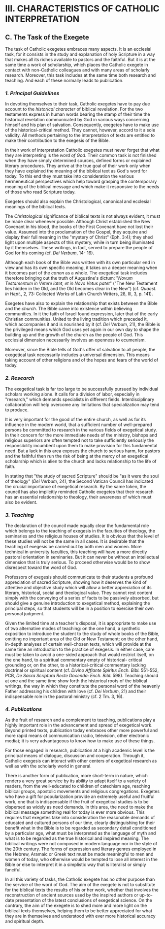 # III. CHARACTERISTICS OF CATHOLIC INTERPRETATION

## **C. The Task of the Exegete**

The task of Catholic exegetes embraces many aspects. It is an ecclesial task, for it consists in the study and explanation of holy Scripture in a way that makes all its riches available to pastors and the faithful. But it is at the same time a work of scholarship, which places the Catholic exegete in contact with non-Catholic colleagues and with many areas of scholarly research. Moreover, this task includes at the same time both research and teaching. And each of these normally leads to publication.

### _1. Principal Guidelines_

In devoting themselves to their task, Catholic exegetes have to pay due account to the _historical character_ of biblical revelation. For the two testaments express in human words bearing the stamp of their time the historical revelation communicated by God in various ways concerning himself and his plan of salvation. Consequently, exegetes have to make use of the historical-critical method. They cannot, however, accord to it a sole validity. All methods pertaining to the interpretation of texts are entitled to make their contribution to the exegesis of the Bible.

In their work of interpretation Catholic exegetes must never forget that what they are interpreting is the _word of God_. Their common task is not finished when they have simply determined sources, defined forms or explained literary procedures. They arrive at the true goal of their work only when they have explained the meaning of the biblical text as God's word for today. To this end they must take into consideration the various hermeneutical perspectives which help toward grasping the contemporary meaning of the biblical message and which make it responsive to the needs of those who read Scripture today.

Exegetes should also explain the Christological, canonical and ecclesial meanings of the biblical texts.

The _Christological_ significance of biblical texts is not always evident, it must be made clear whenever possible. Although Christ established the New Covenant in his blood, the books of the First Covenant have not lost their value. Assumed into the proclamation of the Gospel, they acquire and display their full meaning in the "mystery of Christ" (Eph. 3:4); they shed light upon multiple aspects of this mystery, while in turn being illuminated by it themselves. These writings, in fact, served to prepare the people of God for his coming (cf. _Dei Verbum_, 14- 16).

Although each book of the Bible was written with its own particular end in view and has its own specific meaning, it takes on a deeper meaning when it becomes part of the _canon_ as a whole. The exegetical task includes therefore bringing out the truth of Augustine's dictum: "_Novum Testamentum in Vetere latet, et in Novo Vetus patet_" ("The New Testament lies hidden in the Old, and the Old becomes clear in the New") (cf. _Quaest. in Hept._, 2, 73: Collected Works of Latin Church Writers, 28, III, 3, p. 141).

Exegetes have also to explain the relationship that exists between the Bible and the _church_. The Bible came into existence within believing communities. In it the faith of Israel found expression, later that of the early Christian communities. United to the living tradition which preceded it, which accompanies it and is nourished by it (cf. _Dei Verbum_, 21), the Bible is the privileged means which God uses yet again in our own day to shape the building up and the growth of the church as the people of God. This ecclesial dimension necessarily involves an openness to ecumenism.

Moreover, since the Bible tells of God's offer of salvation to all people, the exegetical task necessarily includes a universal dimension. This means taking account of other religions and of the hopes and fears of the world of today.

### _2. Research_

The exegetical task is far too large to be successfully pursued by individual scholars working alone. It calls for a division of labor, especially in "research," which demands specialists in different fields. Interdisciplinary collaboration will help overcome any limitations that specialization may tend to produce.

It is very important for the good of the entire church, as well as for its influence in the modern world, that a sufficient number of well-prepared persons be committed to research in the various fields of exegetical study. In their concern for the more immediate needs of the ministry, bishops and religious superiors are often tempted not to take sufficiently seriously the responsibility incumbent upon them to make provision for this fundamental need. But a lack in this area exposes the church to serious harm, for pastors and the faithful then run the risk of being at the mercy of an exegetical scholarship which is alien to the church and lacks relationship to the life of faith.

In stating that "the study of sacred Scripture" should be "as it were the soul of theology" (_Dei Verbum_, 24), the Second Vatican Council has indicated the crucial importance of exegetical research. By the same token, the council has also implicitly reminded Catholic exegetes that their research has an essential relationship to theology, their awareness of which must also be evident.

### _3. Teaching_

The declaration of the council made equally clear the fundamental role which belongs to the teaching of exegesis in the faculties of theology, the seminaries and the religious houses of studies. It is obvious that the level of these studies will not be the same in all cases. It is desirable that the teaching of exegesis be carried out by both men and women. More technical in university faculties, this teaching will have a more directly pastoral orientation in seminaries. But it can never be without an intellectual dimension that is truly serious. To proceed otherwise would be to show disrespect toward the word of God.

Professors of exegesis should communicate to their students a profound appreciation of sacred Scripture, showing how it deserves the kind of attentive and objective study which will allow a better appreciation of its literary, historical, social and theological value. They cannot rest content simply with the conveying of a series of facts to be passively absorbed, but should give a genuine introduction to exegetical method, explaining the principal steps, so that students will be in a position to exercise their own personal judgment.

Given the limited time at a teacher's disposal, it is appropriate to make use of two alternative modes of teaching: on the one hand, a synthetic exposition to introduce the student to the study of whole books of the Bible, omitting no important area of the Old or New Testament; on the other hand, in-depth analyses of certain well-chosen texts, which will provide at the same time an introduction to the practice of exegesis. In either case, care must be taken to avoid a one-sided approach that would restrict itself, on the one hand, to a spiritual commentary empty of historical- critical grounding or, on the other, to a historical-critical commentary lacking doctrinal or spiritual content (cf. _Divino Afflante Spiritu: Ench. Bibl._ 551-552, PCB, _De Sacra Scriptura Recte Docenda: Ench. Bibl._ 598). Teaching should at one and the same time show forth the historical roots of the biblical writings, the way in which they constitute the personal word of the heavenly Father addressing his children with love (cf. _Dei Verbum_, 21) and their indispensable role in the pastoral ministry (cf. 2 Tm. 3, 16).

### _4. Publications_

As the fruit of research and a complement to teaching, publications play a highly important role in the advancement and spread of exegetical work. Beyond printed texts, publication today embraces other more powerful and more rapid means of communication (radio, television, other electronic media); it is very advantageous to know how to make use of these things.

For those engaged in research, publication at a high academic level is the principal means of dialogue, discussion and cooperation. Through it, Catholic exegesis can interact with other centers of exegetical research as well as with the scholarly world in general.

There is another form of publication, more short-term in nature, which renders a very great service by its ability to adapt itself to a variety of readers, from the well-educated to children of catechism age, reaching biblical groups, apostolic movements and religious congregations. Exegetes who have a gift for popularization provide an extremely useful and fruitful work, one that is indispensable if the fruit of exegetical studies is to be dispersed as widely as need demands. In this area, the need to make the biblical message something real for today is ever more obvious. This requires that exegetes take into consideration the reasonable demands of educated and cultured persons of our time, clearly distinguishing for their benefit what in the Bible is to be regarded as secondary detail conditioned by a particular age, what must be interpreted as the language of myth and what is to be regarded as the true historical and inspired meaning. The biblical writings were not composed in modern language nor in the style of the 20th century. The forms of expression and literary genres employed in the Hebrew, Aramaic or Greek text must be made meaningful to men and women of today, who otherwise would be tempted to lose all interest in the Bible or else to interpret it in a simplistic way that is literalist or simply fanciful.

In all this variety of tasks, the Catholic exegete has no other purpose than the service of the word of God. The aim of the exegete is not to substitute for the biblical texts the results of his or her work, whether that involves the reconstruction of ancient sources used by the inspired authors or up-to-date presentation of the latest conclusions of exegetical science. On the contrary, the aim of the exegete is to shed more and more light on the biblical texts themselves, helping them to be better appreciated for what they are in themselves and understood with ever more historical accuracy and spiritual depth.

